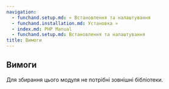 ```yaml
---
navigation:
  - funchand.setup.md: « Встановлення та налаштування
  - funchand.installation.md: Установка »
  - index.md: PHP Manual
  - funchand.setup.md: Встановлення та налаштування
title: Вимоги
---
```

## Вимоги

Для збирання цього модуля не потрібні зовнішні бібліотеки.
